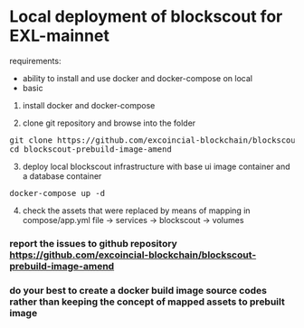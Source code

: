 # Local deployment of blockscout for EXL-mainnet

requirements:
- ability to install and use docker and docker-compose on local
- basic 

1. install docker and docker-compose

2. clone git repository and browse into the folder

<pre>
git clone https://github.com/excoincial-blockchain/blockscout-prebuild-image-amend
cd blockscout-prebuild-image-amend
</pre>

3. deploy local blockscout infrastructure with base ui image container and a database container

<pre>
docker-compose up -d
</pre>

4. check the assets that were replaced by means of mapping in compose/app.yml file -> services -> blockscout -> volumes

### report the issues to github repository https://github.com/excoincial-blockchain/blockscout-prebuild-image-amend
### do your best to create a docker build image source codes rather than keeping the concept of mapped assets to prebuilt image
